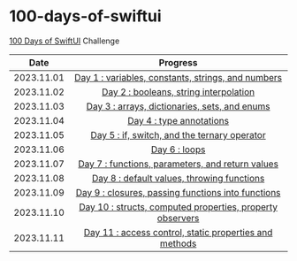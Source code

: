 # 100-days-of-swiftui

[100 Days of SwiftUI](https://www.hackingwithswift.com/100/swiftui) Challenge

| Date | Progress |
| :---: | :---: |
| 2023.11.01 | [Day 1 : variables, constants, strings, and numbers](https://github.com/cskime/100-days-of-swiftui/blob/main/Introduction%20to%20Swift/day1.md) |
| 2023.11.02 | [Day 2 : booleans, string interpolation](https://github.com/cskime/100-days-of-swiftui/blob/main/Introduction%20to%20Swift/day2.md) |
| 2023.11.03 | [Day 3 : arrays, dictionaries, sets, and enums](https://github.com/cskime/100-days-of-swiftui/blob/main/Introduction%20to%20Swift/day3.md) |
| 2023.11.04 | [Day 4 : type annotations](https://github.com/cskime/100-days-of-swiftui/blob/main/Introduction%20to%20Swift/day4.md) |
| 2023.11.05 | [Day 5 : if, switch, and the ternary operator](https://github.com/cskime/100-days-of-swiftui/blob/main/Introduction%20to%20Swift/day5.md) |
| 2023.11.06 | [Day 6 : loops](https://github.com/cskime/100-days-of-swiftui/blob/main/Introduction%20to%20Swift/day6.md) |
| 2023.11.07 | [Day 7 : functions, parameters, and return values](https://github.com/cskime/100-days-of-swiftui/blob/main/Introduction%20to%20Swift/day7.md) |
| 2023.11.08 | [Day 8 : default values, throwing functions](https://github.com/cskime/100-days-of-swiftui/blob/main/Introduction%20to%20Swift/day8.md) |
| 2023.11.09 | [Day 9 : closures, passing functions into functions](https://github.com/cskime/100-days-of-swiftui/blob/main/Introduction%20to%20Swift/day9.md) |
| 2023.11.10 | [Day 10 : structs, computed properties, property observers](https://github.com/cskime/100-days-of-swiftui/blob/main/Introduction%20to%20Swift/day10.md) |
| 2023.11.11 | [Day 11 : access control, static properties and methods](https://github.com/cskime/100-days-of-swiftui/blob/main/Introduction%20to%20Swift/day11.md) |